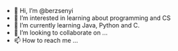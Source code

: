 - 👋 Hi, I’m @berzsenyi
- 👀 I’m interested in learning about programming and CS
- 🌱 I’m currently learning Java, Python and C.
- 💞️ I’m looking to collaborate on ...
- 📫 How to reach me ...

<!---
berzsenyi/berzsenyi is a ✨ special ✨ repository because its `README.md` (this file) appears on your GitHub profile.
You can click the Preview link to take a look at your changes.
--->

